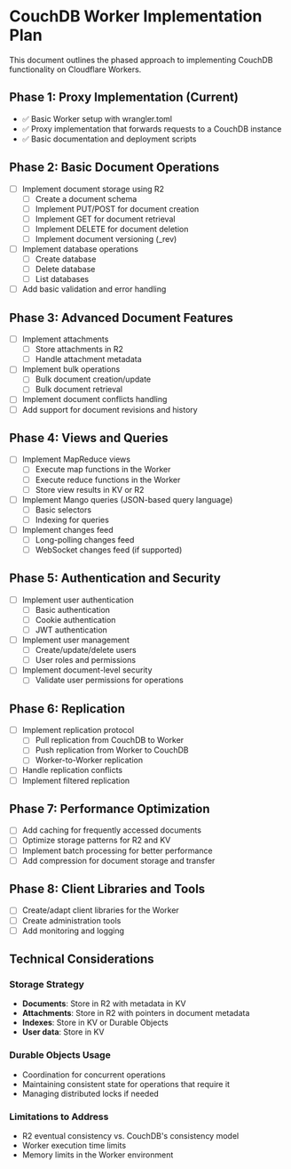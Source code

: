 # CouchDB Worker Implementation Plan

This document outlines the phased approach to implementing CouchDB functionality on Cloudflare Workers.

## Phase 1: Proxy Implementation (Current)

- ✅ Basic Worker setup with wrangler.toml
- ✅ Proxy implementation that forwards requests to a CouchDB instance
- ✅ Basic documentation and deployment scripts

## Phase 2: Basic Document Operations

- [ ] Implement document storage using R2
  - [ ] Create a document schema
  - [ ] Implement PUT/POST for document creation
  - [ ] Implement GET for document retrieval
  - [ ] Implement DELETE for document deletion
  - [ ] Implement document versioning (_rev)
- [ ] Implement database operations
  - [ ] Create database
  - [ ] Delete database
  - [ ] List databases
- [ ] Add basic validation and error handling

## Phase 3: Advanced Document Features

- [ ] Implement attachments
  - [ ] Store attachments in R2
  - [ ] Handle attachment metadata
- [ ] Implement bulk operations
  - [ ] Bulk document creation/update
  - [ ] Bulk document retrieval
- [ ] Implement document conflicts handling
- [ ] Add support for document revisions and history

## Phase 4: Views and Queries

- [ ] Implement MapReduce views
  - [ ] Execute map functions in the Worker
  - [ ] Execute reduce functions in the Worker
  - [ ] Store view results in KV or R2
- [ ] Implement Mango queries (JSON-based query language)
  - [ ] Basic selectors
  - [ ] Indexing for queries
- [ ] Implement changes feed
  - [ ] Long-polling changes feed
  - [ ] WebSocket changes feed (if supported)

## Phase 5: Authentication and Security

- [ ] Implement user authentication
  - [ ] Basic authentication
  - [ ] Cookie authentication
  - [ ] JWT authentication
- [ ] Implement user management
  - [ ] Create/update/delete users
  - [ ] User roles and permissions
- [ ] Implement document-level security
  - [ ] Validate user permissions for operations

## Phase 6: Replication

- [ ] Implement replication protocol
  - [ ] Pull replication from CouchDB to Worker
  - [ ] Push replication from Worker to CouchDB
  - [ ] Worker-to-Worker replication
- [ ] Handle replication conflicts
- [ ] Implement filtered replication

## Phase 7: Performance Optimization

- [ ] Add caching for frequently accessed documents
- [ ] Optimize storage patterns for R2 and KV
- [ ] Implement batch processing for better performance
- [ ] Add compression for document storage and transfer

## Phase 8: Client Libraries and Tools

- [ ] Create/adapt client libraries for the Worker
- [ ] Create administration tools
- [ ] Add monitoring and logging

## Technical Considerations

### Storage Strategy

- **Documents**: Store in R2 with metadata in KV
- **Attachments**: Store in R2 with pointers in document metadata
- **Indexes**: Store in KV or Durable Objects
- **User data**: Store in KV

### Durable Objects Usage

- Coordination for concurrent operations
- Maintaining consistent state for operations that require it
- Managing distributed locks if needed

### Limitations to Address

- R2 eventual consistency vs. CouchDB's consistency model
- Worker execution time limits
- Memory limits in the Worker environment